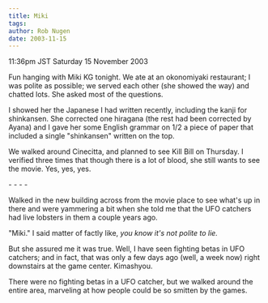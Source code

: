 ```yaml
---
title: Miki
tags: 
author: Rob Nugen
date: 2003-11-15
---
```


<p class=date>11:36pm JST Saturday 15 November 2003</p>

<p>Fun hanging with Miki KG tonight.  We ate at an okonomiyaki
restaurant; I was polite as possible; we served each other (she showed
the way) and chatted lots.  She asked most of the questions.</p>

<p>I showed her the Japanese I had written recently, including the
kanji for shinkansen.   She corrected one hiragana (the rest had been
corrected by Ayana) and I gave her some English grammar on 1/2 a piece
of paper that included a single "shinkansen" written on the top.</p>

<p>We walked around Cinecitta, and planned to see Kill Bill on
Thursday.  I verified three times that though there is a lot of blood,
she still wants to see the movie.  Yes, yes, yes.</p>

<p>- - - -</p>

<p>Walked in the new building across from the movie place to see
what's up in there and were yammering a bit when she told me that the
UFO catchers had live lobsters in them a couple years ago.</p>

<p>"Miki." I said matter of factly like, <em>you know it's not polite
to lie.</em></p>

<p>But she assured me it was true.  Well, I have seen fighting betas
in UFO catchers; and in fact, that was only a few days ago (well, a
week now) right downstairs at the game center.  Kimashyou.</p>

<p>There were no fighting betas in a UFO catcher, but we walked around
the entire area, marveling at how people could be so smitten by the
games.</p>

